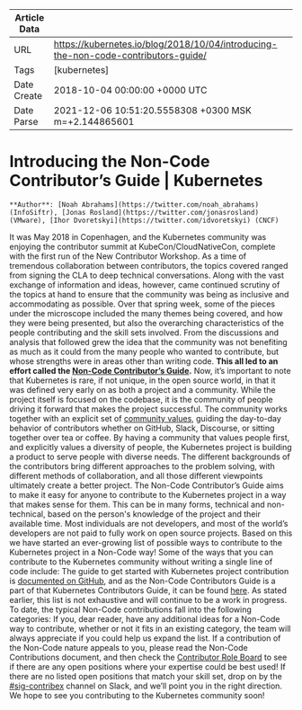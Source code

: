 |             Article Data             ||
| ----------------- | ----------------- |
| URL               | https://kubernetes.io/blog/2018/10/04/introducing-the-non-code-contributors-guide/        |
| Tags              | [kubernetes]       |
| Date Create       | 2018-10-04 00:00:00 &#43;0000 UTC |
| Date Parse        | 2021-12-06 10:51:20.5558308 &#43;0300 MSK m=&#43;2.144865601  |

# Introducing the Non-Code Contributor’s Guide | Kubernetes

	
	
	
	
	**Author**: [Noah Abrahams](https://twitter.com/noah_abrahams) (InfoSiftr), [Jonas Rosland](https://twitter.com/jonasrosland) (VMware), [Ihor Dvoretskyi](https://twitter.com/idvoretskyi) (CNCF)
It was May 2018 in Copenhagen, and the Kubernetes community was enjoying the contributor summit at KubeCon/CloudNativeCon, complete with the first run of the New Contributor Workshop. As a time of tremendous collaboration between contributors, the topics covered ranged from signing the CLA to deep technical conversations. Along with the vast exchange of information and ideas, however, came continued scrutiny of the topics at hand to ensure that the community was being as inclusive and accommodating as possible. Over that spring week, some of the pieces under the microscope included the many themes being covered, and how they were being presented, but also the overarching characteristics of the people contributing and the skill sets involved. From the discussions and analysis that followed grew the idea that the community was not benefiting as much as it could from the many people who wanted to contribute, but whose strengths were in areas other than writing code.
**This all led to an effort called the [Non-Code Contributor’s Guide](https://github.com/kubernetes/community/blob/master/contributors/guide/non-code-contributions.md).**
Now, it’s important to note that Kubernetes is rare, if not unique, in the open source world, in that it was defined very early on as both a project and a community. While the project itself is focused on the codebase, it is the community of people driving it forward that makes the project successful. The community works together with an explicit set of [community values](https://git.k8s.io/community/values.md), guiding the day-to-day behavior of contributors whether on GitHub, Slack, Discourse, or sitting together over tea or coffee.
By having a community that values people first, and explicitly values a diversity of people, the Kubernetes project is building a product to serve people with diverse needs. The different backgrounds of the contributors bring different approaches to the problem solving, with different methods of collaboration, and all those different viewpoints ultimately create a better project.
The Non-Code Contributor’s Guide aims to make it easy for anyone to contribute to the Kubernetes project in a way that makes sense for them. This can be in many forms, technical and non-technical, based on the person&#39;s knowledge of the project and their available time. Most individuals are not developers, and most of the world’s developers are not paid to fully work on open source projects. Based on this we have started an ever-growing list of possible ways to contribute to the Kubernetes project in a Non-Code way!
Some of the ways that you can contribute to the Kubernetes community without writing a single line of code include:
The guide to get started with Kubernetes project contribution is [documented on GitHub](https://github.com/kubernetes/community/tree/master/contributors/guide), and as the Non-Code Contributors Guide is a part of that Kubernetes Contributors Guide, it can be found [here](https://github.com/kubernetes/community/blob/master/contributors/guide/non-code-contributions.md). As stated earlier, this list is not exhaustive and will continue to be a work in progress.
To date, the typical Non-Code contributions fall into the following categories:
If you, dear reader, have any additional ideas for a Non-Code way to contribute, whether or not it fits in an existing category, the team will always appreciate if you could help us expand the list.
If a contribution of the Non-Code nature appeals to you, please read the Non-Code Contributions document, and then check the [Contributor Role Board](https://discuss.kubernetes.io/c/contributors/role-board) to see if there are any open positions where your expertise could be best used! If there are no listed open positions that match your skill set, drop on by the [#sig-contribex](https://kubernetes.slack.com/messages/sig-contribex) channel on Slack, and we’ll point you in the right direction.
We hope to see you contributing to the Kubernetes community soon!


	

	


